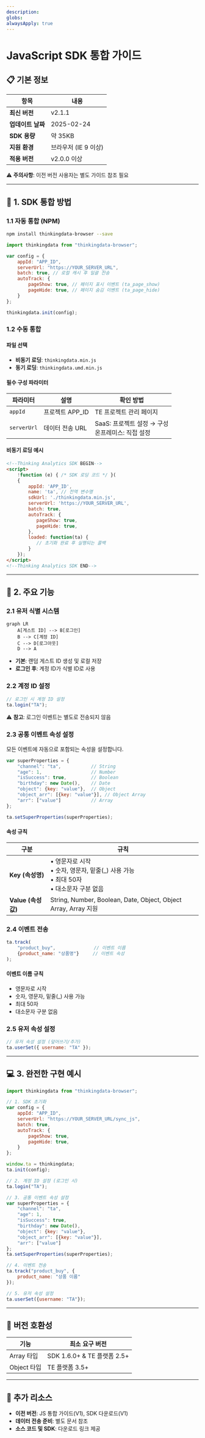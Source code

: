 ```yaml
---
description: 
globs: 
alwaysApply: true
---
```

# JavaScript SDK 통합 가이드

## 📋 기본 정보

| 항목 | 내용 |
|------|------|
| **최신 버전** | v2.1.1 |
| **업데이트 날짜** | 2025-02-24 |
| **SDK 용량** | 약 35KB |
| **지원 환경** | 브라우저 (IE 9 이상) |
| **적용 버전** | v2.0.0 이상 |

⚠️ **주의사항**: 이전 버전 사용자는 별도 가이드 참조 필요

---

## 🚀 1. SDK 통합 방법

### 1.1 자동 통합 (NPM)

```bash
npm install thinkingdata-browser --save
```

```javascript
import thinkingdata from "thinkingdata-browser";

var config = {
    appId: "APP_ID",
    serverUrl: "https://YOUR_SERVER_URL",
    batch: true, // 로컬 캐시 후 일괄 전송
    autoTrack: {
        pageShow: true, // 페이지 표시 이벤트 (ta_page_show)
        pageHide: true, // 페이지 숨김 이벤트 (ta_page_hide)
    }
};

thinkingdata.init(config);
```

### 1.2 수동 통합

#### 파일 선택
- **비동기 로딩**: `thinkingdata.min.js`
- **동기 로딩**: `thinkingdata.umd.min.js`

#### 필수 구성 파라미터
| 파라미터 | 설명 | 확인 방법 |
|----------|------|-----------|
| `appId` | 프로젝트 APP_ID | TE 프로젝트 관리 페이지 |
| `serverUrl` | 데이터 전송 URL | SaaS: 프로젝트 설정 → 구성<br>온프레미스: 직접 설정 |

#### 비동기 로딩 예시

```html
<!--Thinking Analytics SDK BEGIN-->
<script>
    !function (e) { /* SDK 로딩 코드 */ }(
    {
        appId: 'APP_ID',
        name: 'ta', // 전역 변수명
        sdkUrl: './thinkingdata.min.js',
        serverUrl: 'https://YOUR_SERVER_URL',
        batch: true,
        autoTrack: {
           pageShow: true,
           pageHide: true,
        },
        loaded: function(ta) {
           // 초기화 완료 후 실행되는 콜백
        }
    });
</script>
<!--Thinking Analytics SDK END-->
```

---

## 🔧 2. 주요 기능

### 2.1 유저 식별 시스템

```mermaid
graph LR
    A[게스트 ID] --> B[로그인]
    B --> C[계정 ID]
    C --> D[로그아웃]
    D --> A
```

- **기본**: 랜덤 게스트 ID 생성 및 로컬 저장
- **로그인 후**: 계정 ID가 식별 ID로 사용

### 2.2 계정 ID 설정

```javascript
// 로그인 시 계정 ID 설정
ta.login("TA");
```

⚠️ **참고**: 로그인 이벤트는 별도로 전송되지 않음

### 2.3 공통 이벤트 속성 설정

모든 이벤트에 자동으로 포함되는 속성을 설정합니다.

```javascript
var superProperties = {
    "channel": "ta",           // String
    "age": 1,                  // Number
    "isSuccess": true,         // Boolean
    "birthday": new Date(),    // Date
    "object": {key: "value"},  // Object
    "object_arr": [{key: "value"}], // Object Array
    "arr": ["value"]           // Array
};

ta.setSuperProperties(superProperties);
```

#### 속성 규칙
| 구분 | 규칙 |
|------|------|
| **Key (속성명)** | • 영문자로 시작<br>• 숫자, 영문자, 밑줄(_) 사용 가능<br>• 최대 50자<br>• 대소문자 구분 없음 |
| **Value (속성값)** | String, Number, Boolean, Date, Object, Object Array, Array 지원 |

### 2.4 이벤트 전송

```javascript
ta.track(
    "product_buy",              // 이벤트 이름
    {product_name: "상품명"}     // 이벤트 속성
);
```

#### 이벤트 이름 규칙
- 영문자로 시작
- 숫자, 영문자, 밑줄(_) 사용 가능
- 최대 50자
- 대소문자 구분 없음

### 2.5 유저 속성 설정

```javascript
// 유저 속성 설정 (덮어쓰기/추가)
ta.userSet({ username: "TA" });
```

---

## 💻 3. 완전한 구현 예시

```javascript
import thinkingdata from "thinkingdata-browser";

// 1. SDK 초기화
var config = {
    appId: "APP_ID",
    serverUrl: "https://YOUR_SERVER_URL/sync_js",
    batch: true,
    autoTrack: {
        pageShow: true,
        pageHide: true,
    }
};

window.ta = thinkingdata;
ta.init(config);

// 2. 계정 ID 설정 (로그인 시)
ta.login("TA");

// 3. 공통 이벤트 속성 설정
var superProperties = {
    "channel": "ta",
    "age": 1,
    "isSuccess": true,
    "birthday": new Date(),
    "object": {key: "value"},
    "object_arr": [{key: "value"}],
    "arr": ["value"]
};
ta.setSuperProperties(superProperties);

// 4. 이벤트 전송
ta.track("product_buy", {
    product_name: "상품 이름"
});

// 5. 유저 속성 설정
ta.userSet({username: "TA"});
```

---

## 📌 버전 호환성
| 기능 | 최소 요구 버전 |
|------|----------------|
| Array 타입 | SDK 1.6.0+ & TE 플랫폼 2.5+ |
| Object 타입 | TE 플랫폼 3.5+ |

---

## 🔗 추가 리소스

- **이전 버전**: JS 통합 가이드(V1), SDK 다운로드(V1)
- **데이터 전송 준비**: 별도 문서 참조
- **소스 코드 및 SDK**: 다운로드 링크 제공
